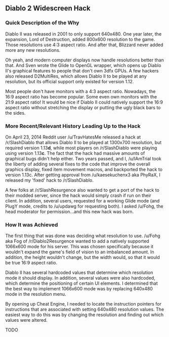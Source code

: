 ## Diablo 2 Widescreen Hack

### Quick Description of the Why
Diablo II was released in 2001 to only support 640x480. One year later, the expansion, Lord of Destruction, added 800x600 resolution to the game. Those resolutions use 4:3 aspect ratio. And after that, Blizzard never added more any new resolutions.

Oh yeah, and modern computer displays now handle resolutions better than that. And Sven wrote the Glide to OpenGL wrapper, which opens up Diablo II's graphical features to people that don't own 3dfx GPUs. A few hackers also released D2MultiRes, which allows Diablo II to be played at any resolution, but its official support only existed for version 1.12.

Most people don't have monitors with a 4:3 aspect ratio. Nowadays, the 16:9 aspect ratio has become popular. Some even own monitors with the 21:9 aspect ratio! It would be nice if Diablo II could natively support the 16:9 aspect ratio without stretching the display or putting the ugly black bars to the sides.

### More Recent/Relevant History Leading Up to the Hack
On April 23, 2014 Reddit user /u/TravHatesMe released a hack at /r/SlashDiablo that allows Diablo II to be played at 1300x700 resolution, but required version 1.13**d**, while most players on /r/SlashDiablo were playing using version 1.13**c**. The fact that the hack had massive amounts of graphical bugs didn't help either. Two years passed, and I, /u/IAmTrial took the liberty of adding several fixes to the code that improve the overall graphics display, fixed item movement macros, and backported the hack to version 1.13c. After getting approval from /u/kaesekuchenx3 aka PhyRaX, I released my 'fixed' hack to /r/SlashDiablo.

A few folks at /r/SlashResurgence also wanted to get a port of the hack to their modded server, since the hack would simply crash if run on their client. In addition, several users, requested for a working Glide mode (and PlugY mode, credits to /u/updawg for requesting both). I asked /u/Fohg, the head moderator for permission...and this new hack was born.

### How It was Achieved
The first thing that was done was deciding what resolution to use. /u/Fohg aka Fog of /r/Diablo2Resurgence wanted to add a natively supported 1066x600 mode for his server. This was chosen specifically because it wouldn't expand the game's field of vision to an imbalanced amount. In addition, the height wouldn't change, but the width would, so that it would be true 16:9 aspect ratio.

Diablo II has several hardcoded values that determine which resolution mode it should display. In addition, several values were also hardcoded, which determine the positioning of certain UI elements. I determined that the best way to implement 1066x600 mode was by replacing 640x480 mode in the resolution menu.

By opening up Cheat Engine, I needed to locate the instruction pointers for instructions that are associated with setting 640x480 resolution values. The easiest way to do this was by changing the resolution and finding out which values were altered.

TODO
